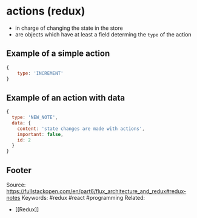 #  actions (redux)
- in charge of changing the state in the store
- are objects which have at least a field determing the `type` of the action

## Example of a simple action
```js
{
	type: 'INCREMENT'
}
```
## Example of an action with data
```js
{
  type: 'NEW_NOTE',
  data: {
    content: 'state changes are made with actions',
    important: false,
    id: 2
  }
}
```

Footer
---
Source: https://fullstackopen.com/en/part6/flux_architecture_and_redux#redux-notes
Keywords: #redux #react #programming 
Related:
- [[Redux]]